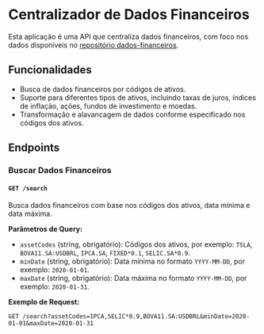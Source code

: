 # Centralizador de Dados Financeiros

Esta aplicação é uma API que centraliza dados financeiros, com foco nos dados disponíveis no [repositório dados-financeiros](https://github.com/Tpessia/dados-financeiros).

## Funcionalidades

- Busca de dados financeiros por códigos de ativos.
- Suporte para diferentes tipos de ativos, incluindo taxas de juros, índices de inflação, ações, fundos de investimento e moedas.
- Transformação e alavancagem de dados conforme especificado nos códigos dos ativos.

## Endpoints

### Buscar Dados Financeiros

#### `GET /search`

Busca dados financeiros com base nos códigos dos ativos, data mínima e data máxima.

**Parâmetros de Query:**

- `assetCodes` (string, obrigatório): Códigos dos ativos, por exemplo: `TSLA`, `BOVA11.SA:USDBRL`, `IPCA.SA`, `FIXED*0.1`, `SELIC.SA*0.9`.
- `minDate` (string, obrigatório): Data mínima no formato `YYYY-MM-DD`, por exemplo: `2020-01-01`.
- `maxDate` (string, obrigatório): Data máxima no formato `YYYY-MM-DD`, por exemplo: `2020-01-31`.

**Exemplo de Request:**

```http
GET /search?assetCodes=IPCA,SELIC*0.9,BOVA11.SA:USDBRL&minDate=2020-01-01&maxDate=2020-01-31
```